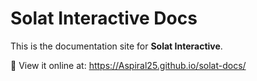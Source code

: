 # Solat Interactive Docs

This is the documentation site for **Solat Interactive**.

📖 View it online at:
https://Aspiral25.github.io/solat-docs/
